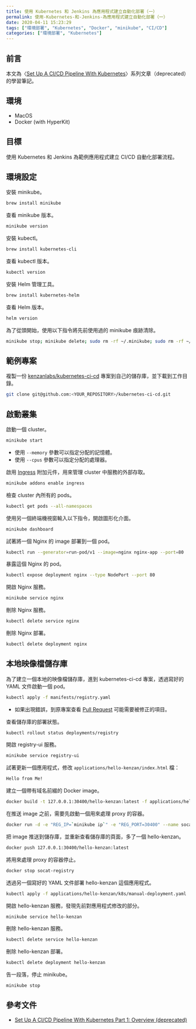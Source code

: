 ```yaml
---
title: 使用 Kubernetes 和 Jenkins 為應用程式建立自動化部署（一）
permalink: 使用-Kubernetes-和-Jenkins-為應用程式建立自動化部署（一）
date: 2020-04-11 15:23:29
tags: ["環境部署", "Kubernetes", "Docker", "minikube", "CI/CD"]
categories: ["環境部署", "Kubernetes"]
---
```


## 前言

本文為〈[Set Up A CI/CD Pipeline With Kubernetes](https://www.linux.com/audience/enterprise/set-cicd-pipeline-kubernetes-part-1-overview/)〉系列文章（deprecated）的學習筆記。

## 環境

- MacOS
- Docker (with HyperKit)

## 目標

使用 Kubernetes 和 Jenkins 為範例應用程式建立 CI/CD 自動化部署流程。

## 環境設定

安裝 minikube。

```BASH
brew install minikube
```

查看 minikube 版本。

```BASH
minikube version
```

安裝 kubectl。

```BASH
brew install kubernetes-cli
```

查看 kubectl 版本。

```BASH
kubectl version
```

安裝 Helm 管理工具。

```BASH
brew install kubernetes-helm
```

查看 Helm 版本。

```BASH
helm version
```

為了從頭開始，使用以下指令將先前使用過的 minikube 痕跡清除。

```BASH
minikube stop; minikube delete; sudo rm -rf ~/.minikube; sudo rm -rf ~/.kube
```

## 範例專案

複製一份 [kenzanlabs/kubernetes-ci-cd](https://github.com/kenzanlabs/kubernetes-ci-cd) 專案到自己的儲存庫，並下載到工作目錄。

```BASH
git clone git@github.com:<YOUR_REPOSITORY>/kubernetes-ci-cd.git
```

## 啟動叢集

啟動一個 cluster。

```BASH
minikube start
```

- 使用 `--memory` 參數可以指定分配的記憶體。
- 使用 `--cpus` 參數可以指定分配的處理器。

啟用 [Ingress](https://kubernetes.io/docs/concepts/services-networking/ingress/) 附加元件，用來管理 cluster 中服務的外部存取。

```BASH
minikube addons enable ingress
```

檢查 cluster 內所有的 pods。

```BASH
kubectl get pods --all-namespaces
```

使用另一個終端機視窗輸入以下指令，開啟圖形化介面。

```BASH
minikube dashboard
```

試著將一個 Nginx 的 image 部署到一個 pod。

```BASH
kubectl run --generator=run-pod/v1 --image=nginx nginx-app --port=80
```

暴露這個 Nginx 的 pod。

```BASH
kubectl expose deployment nginx --type NodePort --port 80
```

開啟 Nginx 服務。

```BASH
minikube service nginx
```

刪除 Nginx 服務。

```BASH
kubectl delete service nginx
```

刪除 Nginx 部署。

```BASH
kubectl delete deployment nginx
```

## 本地映像檔儲存庫

為了建立一個本地的映像檔儲存庫，進到 kubernetes-ci-cd 專案，透過寫好的 YAML 文件啟動一個 pod。

```BASH
kubectl apply -f manifests/registry.yaml
```

- 如果出現錯誤，到原專案查看 [Pull Request](https://github.com/kenzanlabs/kubernetes-ci-cd/pulls) 可能需要被修正的項目。

查看儲存庫的部署狀態。

```BASH
kubectl rollout status deployments/registry
```

開啟 registry-ui 服務。

```BASH
minikube service registry-ui
```

試著更新一個應用程式，修改 `applications/hello-kenzan/index.html` 檔：

```HTML
Hello from Me!
```

建立一個帶有域名前綴的 Docker image。

```BASH
docker build -t 127.0.0.1:30400/hello-kenzan:latest -f applications/hello-kenzan/Dockerfile applications/hello-kenzan
```

在推送 image 之前，需要先啟動一個用來處理 proxy 的容器。

```BASH
docker run -d -e "REG_IP=`minikube ip`" -e "REG_PORT=30400" --name socat-registry -p 30400:5000 socat-registry
```

把 image 推送到儲存庫，並重新查看儲存庫的頁面，多了一個 hello-kenzan。

```BASH
docker push 127.0.0.1:30400/hello-kenzan:latest
```

將用來處理 proxy 的容器停止。

```BASH
docker stop socat-registry
```

透過另一個寫好的 YAML 文件部署 hello-kenzan 這個應用程式。

```BASH
kubectl apply -f applications/hello-kenzan/k8s/manual-deployment.yaml
```

開啟 hello-kenzan 服務，發現先前對應用程式修改的部分。

```BASH
minikube service hello-kenzan
```

刪除 hello-kenzan 服務。

```BASH
kubectl delete service hello-kenzan
```

刪除 hello-kenzan 部署。

```BASH
kubectl delete deployment hello-kenzan
```

告一段落，停止 minikube。

```BASH
minikube stop
```

## 參考文件

- [Set Up A CI/CD Pipeline With Kubernetes Part 1: Overview (deprecated)](https://www.linux.com/audience/enterprise/set-cicd-pipeline-kubernetes-part-1-overview/)

